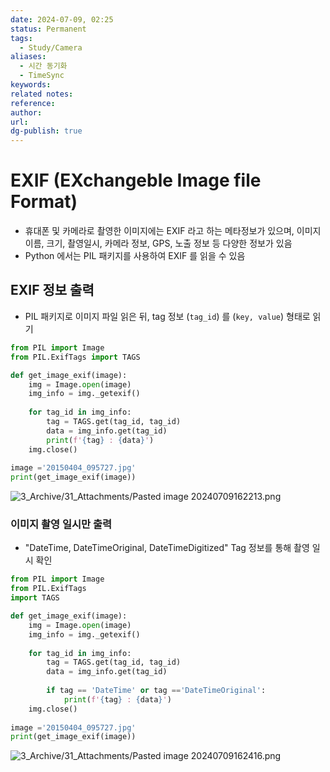 ```yaml
---
date: 2024-07-09, 02:25
status: Permanent
tags:
  - Study/Camera
aliases:
  - 시간 동기화
  - TimeSync
keywords: 
related notes: 
reference: 
author: 
url: 
dg-publish: true
---
```

# EXIF (EXchangeble Image file Format)
- 휴대폰 및 카메라로 촬영한 이미지에는 EXIF 라고 하는 메타정보가 있으며, 이미지 이름, 크기, 촬영일시, 카메라 정보, GPS, 노출 정보 등 다양한 정보가 있음
- Python 에서는 PIL 패키지를 사용하여 EXIF 를 읽을 수 있음

## EXIF 정보 출력
- PIL 패키지로 이미지 파일 읽은 뒤, tag 정보 (`tag_id`) 를 (`key, value`) 형태로 읽기

```python
from PIL import Image 
from PIL.ExifTags import TAGS 

def get_image_exif(image): 
	img = Image.open(image) 
	img_info = img._getexif() 
	
	for tag_id in img_info: 
		tag = TAGS.get(tag_id, tag_id) 
		data = img_info.get(tag_id) 
		print(f'{tag} : {data}') 
	img.close() 
	
image ='20150404_095727.jpg' 
print(get_image_exif(image))
```

![3_Archive/31_Attachments/Pasted image 20240709162213.png](/img/user/3_Archive/31_Attachments/Pasted%20image%2020240709162213.png)

### 이미지 촬영 일시만 출력
- "DateTime, DateTimeOriginal, DateTimeDigitized" Tag 정보를 통해 촬영 일시 확인

```python
from PIL import Image 
from PIL.ExifTags 
import TAGS 

def get_image_exif(image): 
	img = Image.open(image) 
	img_info = img._getexif() 
	
	for tag_id in img_info:
		tag = TAGS.get(tag_id, tag_id) 
		data = img_info.get(tag_id) 
		
		if tag == 'DateTime' or tag =='DateTimeOriginal': 
			print(f'{tag} : {data}') 
	img.close()
	
image ='20150404_095727.jpg' 
print(get_image_exif(image))
```

![3_Archive/31_Attachments/Pasted image 20240709162416.png](/img/user/3_Archive/31_Attachments/Pasted%20image%2020240709162416.png)

